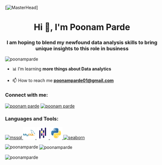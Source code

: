 [![MasterHead](https://cdn.dribbble.com/users/1523313/screenshots/13671653/data-analysis.gif)]
<h1 align="center">Hi 👋, I'm Poonam Parde</h1>
<h3 align="center">I am hoping to blend my newfound data analysis skills to bring unique insights to this role in business</h3>

<p align="left"> <img src="https://komarev.com/ghpvc/?username=poonamparde&label=Profile%20views&color=0e75b6&style=flat" alt="poonamparde" /> </p>

- 📊 I’m learning **more things about Data analytics**

- 📫 How to reach me **poonamparde01@gmail.com**

<h3 align="left">Connect with me:</h3>
<p align="left">
<a href="https://linkedin.com/in/poonam parde" target="blank"><img align="center" src="https://raw.githubusercontent.com/rahuldkjain/github-profile-readme-generator/master/src/images/icons/Social/linked-in-alt.svg" alt="poonam parde" height="30" width="40" /></a>
<a href="https://kaggle.com/poonam parde" target="blank"><img align="center" src="https://raw.githubusercontent.com/rahuldkjain/github-profile-readme-generator/master/src/images/icons/Social/kaggle.svg" alt="poonam parde" height="30" width="40" /></a>
</p>

<h3 align="left">Languages and Tools:</h3>
<p align="left"> <a href="https://www.microsoft.com/en-us/sql-server" target="_blank" rel="noreferrer"> <img src="https://www.svgrepo.com/show/303229/microsoft-sql-server-logo.svg" alt="mssql" width="40" height="40"/> </a> <a href="https://www.mysql.com/" target="_blank" rel="noreferrer"> <img src="https://raw.githubusercontent.com/devicons/devicon/master/icons/mysql/mysql-original-wordmark.svg" alt="mysql" width="40" height="40"/> </a> <a href="https://pandas.pydata.org/" target="_blank" rel="noreferrer"> <img src="https://raw.githubusercontent.com/devicons/devicon/2ae2a900d2f041da66e950e4d48052658d850630/icons/pandas/pandas-original.svg" alt="pandas" width="40" height="40"/> </a> <a href="https://www.python.org" target="_blank" rel="noreferrer"> <img src="https://raw.githubusercontent.com/devicons/devicon/master/icons/python/python-original.svg" alt="python" width="40" height="40"/> </a> <a href="https://seaborn.pydata.org/" target="_blank" rel="noreferrer"> <img src="https://seaborn.pydata.org/_images/logo-mark-lightbg.svg" alt="seaborn" width="40" height="40"/> </a> </p>

<p><img align="left" src="https://github-readme-stats.vercel.app/api/top-langs?username=poonamparde&show_icons=true&locale=en&layout=compact" alt="poonamparde" /></p>

<p>&nbsp;<img align="center" src="https://github-readme-stats.vercel.app/api?username=poonamparde&show_icons=true&locale=en" alt="poonamparde" /></p>

<p><img align="center" src="https://github-readme-streak-stats.herokuapp.com/?user=poonamparde&" alt="poonamparde" /></p>
